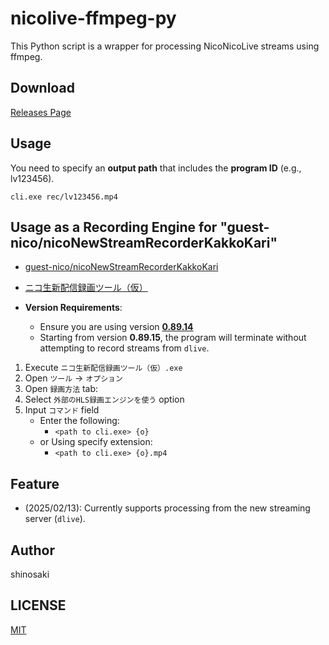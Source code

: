 # nicolive-ffmpeg-py

This Python script is a wrapper for processing NicoNicoLive streams using ffmpeg.

## Download

[Releases Page](./releases)

## Usage

You need to specify an **output path** that includes the **program ID** (e.g., lv123456).

```
cli.exe rec/lv123456.mp4
```

## Usage as a Recording Engine for "guest-nico/nicoNewStreamRecorderKakkoKari"

- [guest-nico/nicoNewStreamRecorderKakkoKari](https://github.com/guest-nico/nicoNewStreamRecorderKakkoKari)
- [ニコ生新配信録画ツール（仮）](https://guest-nico.github.io/pages/rec_readme.html)

- **Version Requirements**:
  - Ensure you are using version **[0.89.14](https://github.com/guest-nico/nicoNewStreamRecorderKakkoKari/releases/download/releases/ver0.89.14.0.1.3.11.4.zip)**
  - Starting from version **0.89.15**, the program will terminate without attempting to record streams from `dlive`.

1. Execute `ニコ生新配信録画ツール（仮）.exe`
2. Open `ツール` -> `オプション`
3. Open `録画方法` tab:
4. Select `外部のHLS録画エンジンを使う` option
5. Input `コマンド` field
   - Enter the following:
     - `<path to cli.exe> {o}`
   - or Using specify extension:
     - `<path to cli.exe> {o}.mp4`

## Feature

- (2025/02/13): Currently supports processing from the new streaming server (`dlive`).

## Author
shinosaki

## LICENSE
[MIT](./LICENSE)
